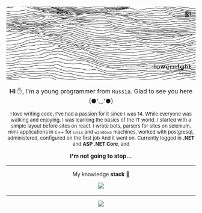﻿<p align="center">
<img src="resources/banner_fnl.png" alt="banner">
</p>

<p align="center" style="font-size: 16px">
<strong>Hi</strong> ✋, I'm a young programmer from <code>Russia</code>. Glad to see you here (●'◡'●)
</p>

<p align="center" style="align-content: center; font-size: 13px">
I love writing code, I've had a passion for it since I was 14.
While everyone was walking and enjoying, I was learning the basics of the IT world.
I started with a simple layout before sites on react.
I wrote bots, parsers for sites on selenium, 
mini-applications in c++ for <code>unix</code> and <code>windows</code> machines,
worked with postgresql, administered, configured on the first job
And it went on. Currently logged in <strong>.NET</strong> and <strong>ASP .NET Core</strong>, 
and
</p>

<p align="center", style="font-size: 15px">
<strong>I'm not going to stop...</strong>
</p>

---

<p align="center" style="font-size: 14px">My knowledge <strong>stack</strong> 🧠</p>

<p align="center">
  <a href="https://skillicons.dev">
    <img src="https://skillicons.dev/icons?i=git,cs,dotnet,cpp,cmake,html,css,bootstrap,react,ts,js,postgresql,redis" />
  </a>
</p>

---

<p align="center">
<img src="https://github-profile-trophy.vercel.app/?username=lowern1ght">
</p>



